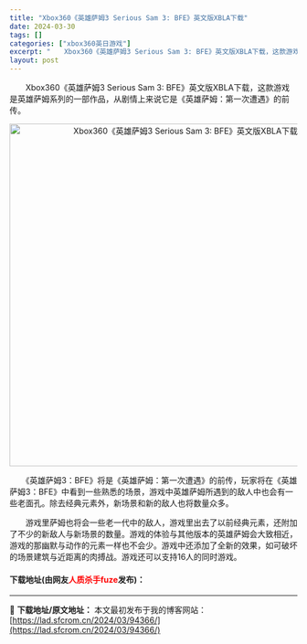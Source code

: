 ```yaml
---
title: "Xbox360《英雄萨姆3 Serious Sam 3: BFE》英文版XBLA下载"
date: 2024-03-30
tags: []
categories: ["xbox360英日游戏"]
excerpt: "　　Xbox360《英雄萨姆3 Serious Sam 3: BFE》英文版XBLA下载，这款游戏是英雄萨姆系列的一部作品，从剧情上来说它是《英雄萨姆：第一次遭遇》的前传。 　　《英雄萨姆3：BFE》将是《英雄萨姆：第一次遭遇》的前传，玩家将在《英雄萨姆3：BFE》中看到一些熟悉的场景，游戏中英雄萨&hellip;"
layout: post
---
```


 <p>　　Xbox360《英雄萨姆3 Serious Sam 3: BFE》英文版XBLA下载，这款游戏是英雄萨姆系列的一部作品，从剧情上来说它是《英雄萨姆：第一次遭遇》的前传。</p> <p align="center"><img align="" border="0" src="https://lad.sfcrom.cn/wp-content/uploads/2024/03/20240330_6607dc2dd1e1b.webp" width="600" alt="Xbox360《英雄萨姆3 Serious Sam 3: BFE》英文版XBLA下载" /></p> <p>　　《英雄萨姆3：BFE》将是《英雄萨姆：第一次遭遇》的前传，玩家将在《英雄萨姆3：BFE》中看到一些熟悉的场景，游戏中英雄萨姆所遇到的敌人中也会有一些老面孔。除去经典元素外，新场景和新的敌人也将数量众多。</p> <p>　　游戏里萨姆也将会一些老一代中的敌人，游戏里出去了以前经典元素，还附加了不少的新敌人与新场景的数量。游戏的体验与其他版本的英雄萨姆会大致相近，游戏的那幽默与动作的元素一样也不会少。游戏中还添加了全新的效果，如可破坏的场景建筑与近距离的肉搏战。游戏还可以支持16人的同时游戏。</p> <p><h4>下载地址(由网友<font color="red">人质杀手fuze</font>发布)：</h4></p> 

---
📖 **下载地址/原文地址：** 本文最初发布于我的博客网站：[https://lad.sfcrom.cn/2024/03/94366/](https://lad.sfcrom.cn/2024/03/94366/)
